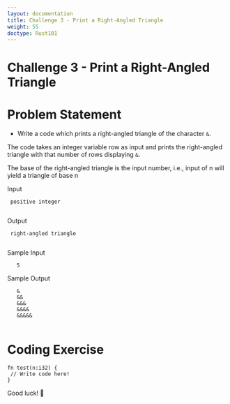 ```yaml
---
layout: documentation
title: Challenge 3 - Print a Right-Angled Triangle
weight: 55
doctype: Rust101
---
```



# Challenge 3 - Print a Right-Angled Triangle


# Problem Statement 
- Write a code which prints a right-angled triangle of the character `&`.

The code takes an integer variable row as input and prints the right-angled triangle with that number of rows displaying `&`.

The base of the right-angled triangle is the input number, i.e., input of n will yield a triangle of base n

Input

```
 positive integer
 
```
Output

```
 right-angled triangle
 
```
Sample Input 

```
   5
```

Sample Output

```
   &
   &&
   &&&
   &&&&
   &&&&&
   
```

# Coding Exercise 

```
fn test(n:i32) {
 // Write code here!
}
```

Good luck! 🤞
